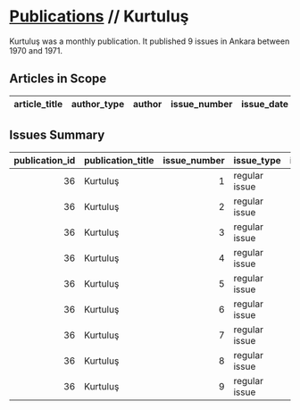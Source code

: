 # [Publications](firstlevel_publications.md) // Kurtuluş

Kurtuluş was a monthly publication. It published 9 issues in Ankara between 1970 and 1971.

## Articles in Scope

| article_title   | author_type   | author   | issue_number   | issue_date   | pages   |
|-----------------|---------------|----------|----------------|--------------|---------|

## Issues Summary

|   publication_id | publication_title   |   issue_number | issue_type    |   issue_year |   issue_month |   issue_day |   printing_house_name |
|-----------------:|:--------------------|---------------:|:--------------|-------------:|--------------:|------------:|----------------------:|
|               36 | Kurtuluş            |              1 | regular issue |         1970 |             5 |         nan |                   nan |
|               36 | Kurtuluş            |              2 | regular issue |         1970 |             6 |         nan |                   nan |
|               36 | Kurtuluş            |              3 | regular issue |         1970 |             7 |         nan |                   nan |
|               36 | Kurtuluş            |              4 | regular issue |         1970 |             8 |         nan |                   nan |
|               36 | Kurtuluş            |              5 | regular issue |         1970 |            10 |         nan |                   nan |
|               36 | Kurtuluş            |              6 | regular issue |         1970 |            11 |         nan |                   nan |
|               36 | Kurtuluş            |              7 | regular issue |         1970 |            12 |         nan |                   nan |
|               36 | Kurtuluş            |              8 | regular issue |         1971 |             3 |          15 |                   nan |
|               36 | Kurtuluş            |              9 | regular issue |         1971 |             4 |           1 |                   nan |